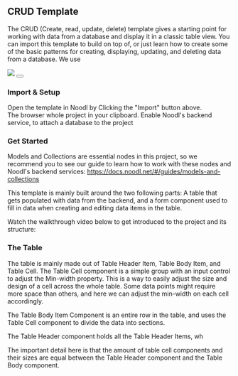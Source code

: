 ## CRUD Template

The CRUD (Create, read, update, delete) template gives a starting point for working with data from a database and display it in a classic table view. You can import this template to build on top of, or just learn how to create some of the basic patterns for creating, displaying, updating, and deleting data from a database. We use 

<div class="ndl-images">
    <img src="templates/crud_template/images/crud_interface.png" class=".ndl-image.large ">
    <button class="ndl-import-button" onClick='importIntoNoodl("2.3/templates/crud_template/crud_template-1-0.zip", {name: "CRUD Template", cf:"2.3/templates/crud_template/crud-template-cs-formation.json", thumb:"2.3/templates/crud_template/images/crud_interface.png"})'></button>
</div>

### Import & Setup
Open the template in Noodl by Clicking the "Import" button above.  
The browser whole project in your clipboard.
Enable Noodl's backend service, to attach a database to the project

### Get Started 
Models and Collections are essential nodes in this project, so we recommend you to see our guide to learn how to work with these nodes and Noodl's backend services: 
https://docs.noodl.net/#/guides/models-and-collections

This template is mainly built around the two following parts: A table that gets populated with data from the backend, and a form component used to fill in data when creating and editing data items in the table. 

Watch the walkthrough video below to get introduced to the project and its structure:


### The Table
The table is mainly made out of Table Header Item, Table Body Item, and Table Cell. The Table Cell component is a simple group with an input control to adjust the Min-width property. This is a way to easily adjust the size and design of a cell across the whole table. Some data points might require more space than others, and here we can adjust the min-width on each cell accordingly.

The Table Body Item Component is an entire row in the table, and uses the Table Cell component to divide the data into sections. 


The Table Header component holds all the Table Header Items, wh

The important detail here is that the amount of table cell components and their sizes are equal between the Table Header component and the Table Body component. 
